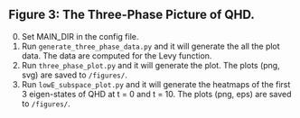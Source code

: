 ## Figure 3: The Three-Phase Picture of QHD.

0. Set MAIN_DIR in the config file.
1. Run `generate_three_phase_data.py` and it will generate the all the plot data. The data are computed for the Levy function.
2. Run `three_phase_plot.py` and it will generate the plot. The plots (png, svg) are saved to `/figures/`.
3. Run `lowE_subspace_plot.py` and it will generate the heatmaps of the first 3 eigen-states of QHD at t = 0 and t = 10. The plots (png, eps) are saved to `/figures/`.